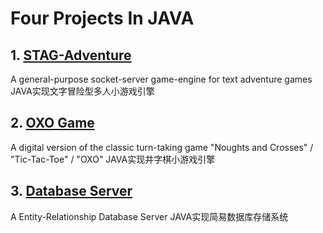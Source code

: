 # Four Projects In JAVA

## 1. [STAG-Adventure](./STAG-Adventure)

A general-purpose socket-server game-engine for text adventure games
JAVA实现文字冒险型多人小游戏引擎

## 2. [OXO Game](./OXO/OXO)
A digital version of the classic turn-taking game "Noughts and Crosses" / "Tic-Tac-Toe" / "OXO"
JAVA实现井字棋小游戏引擎


## 3. [Database Server](./DBServer)
A Entity-Relationship Database Server
JAVA实现简易数据库存储系统
